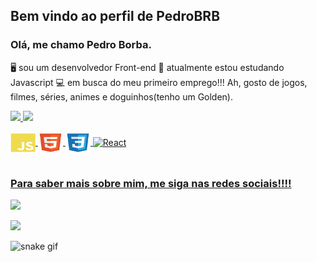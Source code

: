 ## Bem vindo ao perfil de PedroBRB
### Olá, me chamo Pedro Borba.

🖥️ sou um desenvolvedor Front-end
📁 atualmente estou estudando Javascript
💻 em busca do meu primeiro emprego!!!
Ah, gosto de jogos, filmes, séries, animes e doguinhos(tenho um Golden).



<div>
  <a href="https://github.com/PedroBRB">
  <img height="180em" src="https://github-readme-stats.vercel.app/api?username=PedroBRB&show_icons=true&theme=tokyonight&include_all_commits=true&count_private=true"/>
  <img height="180em" src="https://github-readme-stats.vercel.app/api/top-langs/?username=PedroBRB&layout=compact&langs_count=6&theme=tokyonight"/>
</div>
<div style="display: inline_block"><br>
  <img align="center" alt="Js" height="30" width="40" src="https://raw.githubusercontent.com/devicons/devicon/master/icons/javascript/javascript-plain.svg">
  <img align="center" alt="HTML" height="30" width="40" src="https://raw.githubusercontent.com/devicons/devicon/master/icons/html5/html5-original.svg">
  <img align="center" alt="CSS" height="30" width="40" src="https://raw.githubusercontent.com/devicons/devicon/master/icons/css3/css3-original.svg">
  <img align="center" alt="React" height="30" width="40" src="https://cdn.jsdelivr.net/gh/devicons/devicon@latest/icons/react/react-original.svg" />
          
  
          
</div>
 
 <br>

 ### Para saber mais sobre mim, me siga nas redes sociais!!!!
 
<div> 

  <a href="https://instagram.com/pedroborba__" target="_blank"><img src="https://img.shields.io/badge/-Instagram-%23E4405F?style=for-the-badge&logo=instagram&logoColor=white" target="_blank"></a>

  
  <a href="https://www.linkedin.com/in/dev-pedro-brb/" target="_blank"><img src="https://img.shields.io/badge/-LinkedIn-%230077B5?style=for-the-badge&logo=linkedin&logoColor=white" target="_blank"></a> 
 
  
</div>







 ![snake gif](https://github.com/Pedro-BRB/Pedro-BRB/blob/output/github-contribution-grid-snake.gif)
